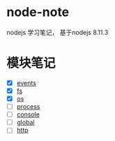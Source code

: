 # node-note
nodejs 学习笔记， 基于nodejs 8.11.3

# 模块笔记
- [x] [events](./events.md)
- [x] [fs](./fs.md)
- [x] [os](./os.md)
- [ ] [process](./process.md)
- [ ] [console](./console.md)
- [ ] [global](./global.md)
- [ ] [http](./http.md)